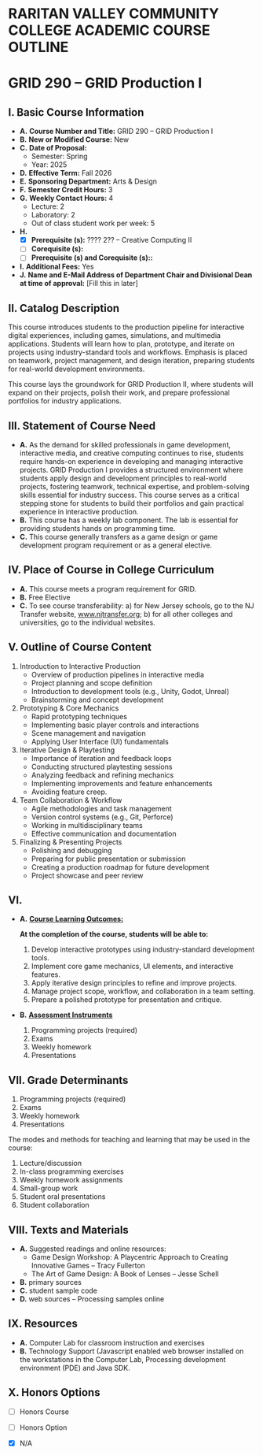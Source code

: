 # RARITAN VALLEY COMMUNITY COLLEGE ACADEMIC COURSE OUTLINE

# GRID 290 – GRID Production I

## I. Basic Course Information

- **A.** **Course Number and Title:** GRID 290 – GRID Production I
- **B.** **New or Modified Course:** New
- **C.** **Date of Proposal:**  
    - Semester: Spring  
    - Year: 2025
- **D.** **Effective Term:** Fall 2026
- **E.** **Sponsoring Department:** Arts & Design
- **F.** **Semester Credit Hours:** 3
- **G.** **Weekly Contact Hours:** 4 
    - Lecture: 2
    - Laboratory: 2  
    - Out of class student work per week: 5
- **H.** 
    - [x] **Prerequisite (s):** ???? 2?? – Creative Computing II 
    - [ ] **Corequisite (s):** 
    - [ ] **Prerequisite (s) and **Corequisite (s):**:**
- **I.** **Additional Fees:** Yes
- **J.** **Name and E-Mail Address of Department Chair and Divisional Dean at time of approval:** [Fill this in later]

## II. Catalog Description

This course introduces students to the production pipeline for interactive digital experiences, including games, simulations, and multimedia applications. Students will learn how to plan, prototype, and iterate on projects using industry-standard tools and workflows. Emphasis is placed on teamwork, project management, and design iteration, preparing students for real-world development environments.

This course lays the groundwork for GRID Production II, where students will expand on their projects, polish their work, and prepare professional portfolios for industry applications.

## III. Statement of Course Need

- **A.** As the demand for skilled professionals in game development, interactive media, and creative computing continues to rise, students require hands-on experience in developing and managing interactive projects. GRID Production I provides a structured environment where students apply design and development principles to real-world projects, fostering teamwork, technical expertise, and problem-solving skills essential for industry success. This course serves as a critical stepping stone for students to build their portfolios and gain practical experience in interactive production.
- **B.** This course has a weekly lab component. The lab is essential for providing students hands on programming time.
- **C.** This course generally transfers as a game design or game development program requirement or as a general elective.

## IV. Place of Course in College Curriculum

- **A.** This course meets a program requirement for GRID.
- **B.** Free Elective
- **C.** To see course transferability: a) for New Jersey schools, go to the NJ Transfer website, www.njtransfer.org; b) for all other colleges and universities, go to the individual websites.

## V. Outline of Course Content

1. Introduction to Interactive Production
    - Overview of production pipelines in interactive media
    - Project planning and scope definition
    - Introduction to development tools (e.g., Unity, Godot, Unreal)
    - Brainstorming and concept development
2. Prototyping & Core Mechanics
    - Rapid prototyping techniques
    - Implementing basic player controls and interactions
    - Scene management and navigation
    - Applying User Interface (UI) fundamentals
3. Iterative Design & Playtesting
    - Importance of iteration and feedback loops
    - Conducting structured playtesting sessions
    - Analyzing feedback and refining mechanics
    - Implementing improvements and feature enhancements
    - Avoiding feature creep.
4. Team Collaboration & Workflow
    - Agile methodologies and task management
    - Version control systems (e.g., Git, Perforce)
    - Working in multidisciplinary teams
    - Effective communication and documentation
5. Finalizing & Presenting Projects
    - Polishing and debugging
    - Preparing for public presentation or submission
    - Creating a production roadmap for future development
    - Project showcase and peer review

## VI. 

- **A.** **<u>Course Learning Outcomes:</u>**  

    **At the completion of the course, students will be able to:**  
    1. Develop interactive prototypes using industry-standard development tools.
    2. Implement core game mechanics, UI elements, and interactive features.
    3. Apply iterative design principles to refine and improve projects.
    4. Manage project scope, workflow, and collaboration in a team setting.
    5. Prepare a polished prototype for presentation and critique.

- **B.** **<u>Assessment Instruments</u>**  
    1. Programming projects (required)
    2. Exams
    3. Weekly homework
    4. Presentations

## VII. Grade Determinants

1. Programming projects (required)
1. Exams
1. Weekly homework
1. Presentations

The modes and methods for teaching and learning that may be used in the course:

1. Lecture/discussion
1. In-class programming exercises
1. Weekly homework assignments
1. Small-group work
1. Student oral presentations
1. Student collaboration

## VIII. Texts and Materials
- **A.** Suggested readings and online resources:
    - Game Design Workshop: A Playcentric Approach to Creating Innovative Games – Tracy Fullerton
    - The Art of Game Design: A Book of Lenses – Jesse Schell
- **B.** primary sources
- **C.** student sample code
- **D.** web sources – Processing samples online

## IX. Resources
- **A.** Computer Lab for classroom instruction and exercises
- **B.** Technology Support (Javascript enabled web browser installed on the workstations in the Computer Lab, Processing development environment (PDE) and Java SDK.

## X. Honors Options
- [ ] Honors Course
- [ ] Honors Option
- [x] N/A

